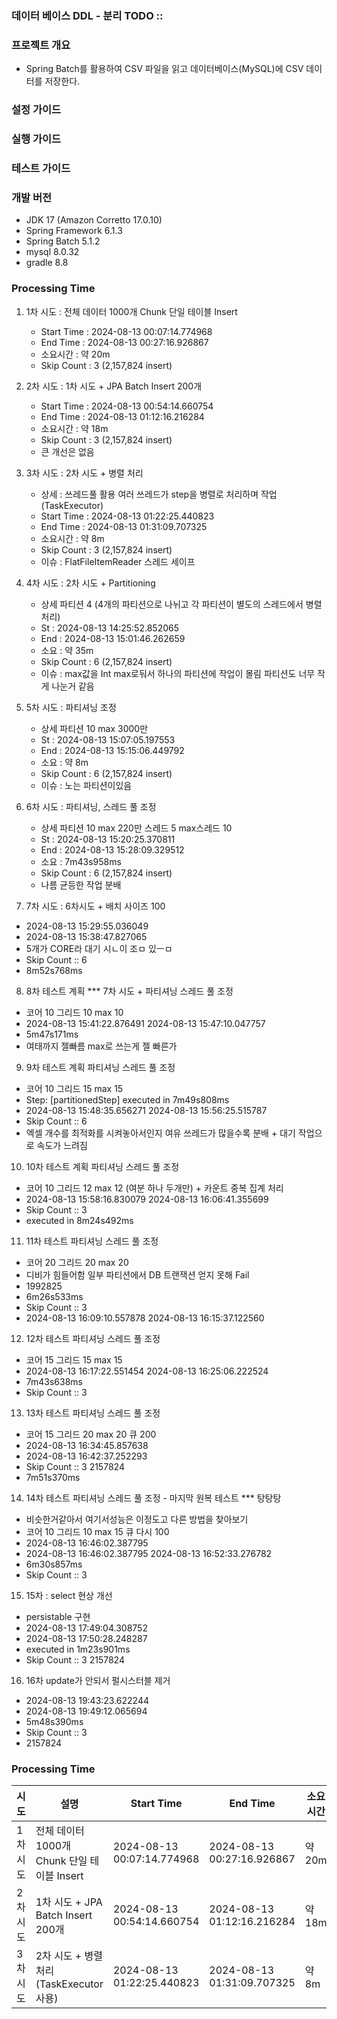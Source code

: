 ### 데이터 베이스 DDL - 분리 TODO :: 

### 프로젝트 개요
- Spring Batch를 활용하여 CSV 파일을 읽고 데이터베이스(MySQL)에 CSV 데이터를 저장한다.

### 설정 가이드 

### 실행 가이드

### 테스트 가이드 

### 개발 버전
- JDK 17 (Amazon Corretto 17.0.10)
- Spring Framework 6.1.3
- Spring Batch 5.1.2
- mysql 8.0.32
- gradle 8.8


### Processing Time
1. 1차 시도 : 전체 데이터 1000개 Chunk 단일 테이블 Insert
   - Start Time : 2024-08-13 00:07:14.774968
   - End Time : 2024-08-13 00:27:16.926867
   - 소요시간 : 약 20m
   - Skip Count : 3 (2,157,824 insert)
2. 2차 시도 : 1차 시도 + JPA Batch Insert 200개
   - Start Time : 2024-08-13 00:54:14.660754
   - End Time : 2024-08-13 01:12:16.216284
   - 소요시간 : 약 18m
   - Skip Count : 3 (2,157,824 insert)
   - 큰 개선은 없음
3. 3차 시도 : 2차 시도 + 병렬 처리
   - 상세 : 쓰레드풀 활용 여러 쓰레드가 step을 병렬로 처리하며 작업(TaskExecutor)
   - Start Time : 2024-08-13 01:22:25.440823
   - End Time : 2024-08-13 01:31:09.707325
   - 소요시간 : 약 8m
   - Skip Count : 3 (2,157,824 insert)
   - 이슈 : FlatFileItemReader 스레드 세이프
4. 4차 시도 : 2차 시도 + Partitioning
   - 상세 파티션 4 (4개의 파티션으로 나뉘고 각 파티션이 별도의 스레드에서 병렬 처리)
   - St : 2024-08-13 14:25:52.852065
   - End : 2024-08-13 15:01:46.262659
   - 소요 : 약 35m
   - Skip Count : 6 (2,157,824 insert)
   - 이슈 : max값을 Int max로둬서 하나의 파티션에 작업이 몰림  파티션도 너무 작게 나눈거 같음 
5. 5차 시도 : 파티셔닝 조정 
   - 상세 파티션 10 max 3000만
   - St : 2024-08-13 15:07:05.197553
   - End : 2024-08-13 15:15:06.449792
   - 소요 : 약 8m
   - Skip Count : 6 (2,157,824 insert)
   - 이슈 : 노는 파티션이있음 
6. 6차 시도 : 파티셔닝, 스레드 풀 조정
   - 상세 파티션 10 max 220만 스레드 5 max스레드 10
   - St : 2024-08-13 15:20:25.370811
   - End : 2024-08-13 15:28:09.329512
   - 소요 : 7m43s958ms
   - Skip Count : 6 (2,157,824 insert)
   - 나름 균등한 작업 분배 


7. 7차 시도 : 6차시도 + 배치 사이즈 100
- 2024-08-13 15:29:55.036049
- 2024-08-13 15:38:47.827065
- 5개가 CORE라 대기 시ㄴ이 조ㅁ 있ㅡㅁ
-    Skip Count :: 6
- 8m52s768ms

8. 8차 테스트 계획  *** 7차 시도 + 파티셔닝 스레드 풀 조정
- 코어 10 그리드 10 max 10
- 2024-08-13 15:41:22.876491	2024-08-13 15:47:10.047757
- 5m47s171ms
- 여태까지 젤빠름 max로 쓰는게 젤 빠른가

9. 9차 테스트 계획 파티셔닝 스레드 풀 조정
- 코어 10 그리드 15 max 15
- Step: [partitionedStep] executed in 7m49s808ms
- 2024-08-13 15:48:35.656271	2024-08-13 15:56:25.515787
- Skip Count :: 6
- 엑셀 개수를 최적화를 시켜놓아서인지 여유 쓰레드가 많을수록 분배 + 대기 작업으로 속도가 느려짐

10. 10차 테스트 계획 파티셔닝 스레드 풀 조정
- 코어 10 그리드 12 max 12 (여분 하나 두개만) + 카운트 중복 집계 처리
- 2024-08-13 15:58:16.830079	2024-08-13 16:06:41.355699
- Skip Count :: 3
- executed in 8m24s492ms

11. 11차 테스트 파티셔닝 스레드 풀 조정
- 코어 20 그리드 20 max 20
- 디비가 힘들어함 일부 파티션에서 DB 트랜잭션 얻지 못해 Fail
- 1992825
- 6m26s533ms
- Skip Count :: 3
- 2024-08-13 16:09:10.557878	2024-08-13 16:15:37.122560

12. 12차 테스트 파티셔닝 스레드 풀 조정
- 코어 15 그리드 15 max 15
- 2024-08-13 16:17:22.551454	2024-08-13 16:25:06.222524
- 7m43s638ms
- Skip Count :: 3

13. 13차 테스트 파티셔닝 스레드 풀 조정
- 코어 15 그리드 20 max 20 큐 200
- 2024-08-13 16:34:45.857638
- 2024-08-13 16:42:37.252293
- Skip Count :: 3 2157824
- 7m51s370ms

14. 14차 테스트 파티셔닝 스레드 풀 조정 - 마지막 원복 테스트  *** 탕탕탕

- 비슷한거같아서 여기서성능은 이정도고 다른 방법을 찾아보기
- 코어 10 그리드 10 max 15 큐 다시 100
- 2024-08-13 16:46:02.387795
- 2024-08-13 16:46:02.387795	2024-08-13 16:52:33.276782
- 6m30s857ms
- Skip Count :: 3

15. 15차 : select 현상 개선 
- persistable 구현
- 2024-08-13 17:49:04.308752
- 2024-08-13 17:50:28.248287
- executed in 1m23s901ms
- Skip Count :: 3 2157824

16. 16차 update가 안되서 펄시스터블 제거
- 2024-08-13 19:43:23.622244
- 2024-08-13 19:49:12.065694
- 5m48s390ms
- Skip Count :: 3
- 2157824


### Processing Time 
| 시도 | 설명 | Start Time | End Time | 소요시간 | Skip Count | 비고 |
|------|------|------------|----------|----------|------------|------|
| 1차 시도 | 전체 데이터 1000개 Chunk 단일 테이블 Insert | 2024-08-13 00:07:14.774968 | 2024-08-13 00:27:16.926867 | 약 20m | 3 (2,157,824 insert) | |
| 2차 시도 | 1차 시도 + JPA Batch Insert 200개 | 2024-08-13 00:54:14.660754 | 2024-08-13 01:12:16.216284 | 약 18m | 3 (2,157,824 insert) | 큰 개선은 없음 |
| 3차 시도 | 2차 시도 + 병렬 처리 (TaskExecutor 사용) | 2024-08-13 01:22:25.440823 | 2024-08-13 01:31:09.707325 | 약 8m | 3 (2,157,824 insert) | FlatFileItemReader 스레드 세이프 문제 |



